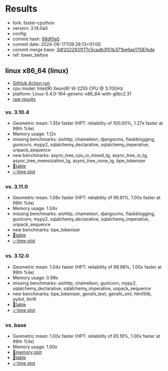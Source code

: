 # Results

- fork: faster-cpython
- version: 3.14.0a0
- config: 
- commit hash: [68df0a5](https://github.com/faster%2dcpython/cpython/commit/68df0a5)
- commit date: 2024-06-17T09:28:13+01:00
- commit merge base: [3df2022931f77c5cadb3f51b371be6ae17587ede](https://github.com/faster%2dcpython/cpython/commit/3df2022931f77c5cadb3f51b371be6ae17587ede)
- ref: lower_before

## linux x86_64 (linux)

- [GitHub Action run](https://github.com/faster-cpython/benchmarking/actions/runs/9544495349)
- cpu model: Intel(R) Xeon(R) W-2255 CPU @ 3.70GHz
- platform: Linux-5.4.0-164-generic-x86_64-with-glibc2.31
- [raw results](bm-20240617-linux-x86_64-faster%252dcpython-lower_before-3.14.0a0-68df0a5.json)

### vs. 3.10.4

- Geometric mean: 1.35x faster (HPT: reliability of 100.00%, 1.27x faster at 99th %ile)
- Memory usage: 1.12x
- missing benchmarks: aiohttp, chameleon, djangocms, flaskblogging, gunicorn, mypy2, sqlalchemy_declarative, sqlalchemy_imperative, unpack_sequence
- new benchmarks: async_tree_cpu_io_mixed_tg, async_tree_io_tg, async_tree_memoization_tg, async_tree_none_tg, bpe_tokeniser
- [📄table](bm-20240617-linux-x86_64-faster%252dcpython-lower_before-3.14.0a0-68df0a5-vs-3.10.4.md)
- [📈time plot](bm-20240617-linux-x86_64-faster%252dcpython-lower_before-3.14.0a0-68df0a5-vs-3.10.4.png)

### vs. 3.11.0

- Geometric mean: 1.08x faster (HPT: reliability of 99.81%, 1.00x faster at 99th %ile)
- Memory usage: 1.04x
- missing benchmarks: aiohttp, chameleon, djangocms, flaskblogging, gunicorn, mypy2, sqlalchemy_declarative, sqlalchemy_imperative, unpack_sequence
- new benchmarks: bpe_tokeniser
- [📄table](bm-20240617-linux-x86_64-faster%252dcpython-lower_before-3.14.0a0-68df0a5-vs-3.11.0.md)
- [📈time plot](bm-20240617-linux-x86_64-faster%252dcpython-lower_before-3.14.0a0-68df0a5-vs-3.11.0.png)

### vs. 3.12.0

- Geometric mean: 1.04x faster (HPT: reliability of 99.98%, 1.00x faster at 99th %ile)
- Memory usage: 0.98x
- missing benchmarks: aiohttp, chameleon, gunicorn, mypy2, sqlalchemy_declarative, sqlalchemy_imperative, unpack_sequence
- new benchmarks: bpe_tokeniser, genshi_text, genshi_xml, html5lib, pylint, thrift
- [📄table](bm-20240617-linux-x86_64-faster%252dcpython-lower_before-3.14.0a0-68df0a5-vs-3.12.0.md)
- [📈time plot](bm-20240617-linux-x86_64-faster%252dcpython-lower_before-3.14.0a0-68df0a5-vs-3.12.0.png)

### vs. base

- Geometric mean: 1.00x faster (HPT: reliability of 65.19%, 1.00x faster at 99th %ile)
- Memory usage: 1.00x
- [🧠memory plot](bm-20240617-linux-x86_64-faster%252dcpython-lower_before-3.14.0a0-68df0a5-vs-base-mem.png)
- [📄table](bm-20240617-linux-x86_64-faster%252dcpython-lower_before-3.14.0a0-68df0a5-vs-base.md)
- [📈time plot](bm-20240617-linux-x86_64-faster%252dcpython-lower_before-3.14.0a0-68df0a5-vs-base.png)

